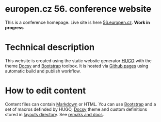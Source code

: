 # europen.cz 56. conference website
This is a conference homepage. Live site is here [56.europen.cz](https://56.europen.cz/).
**Work in progress**

# Technical description
This website is created using the static website generator [HUGO](https://gohugo.io) with the theme [Docsy](https://www.docsy.dev/) and [Bootstrap](https://getbootstrap.com/) toolbox. It is hosted via [Github pages](https://pages.github.com/) using automatic build and publish workflow.

# How to edit content
Content files can contain [Markdown](https://www.markdownguide.org/tools/hugo/) or HTML. You can use [Bootstrap](https://getbootstrap.com/) and a set of macros definded by HUGO, [Docsy](https://www.docsy.dev/) theme and custom definitions stored in [layouts directory](https://github.com/europen-cz/europen-cz.github.io/tree/main/layouts). See [remaks and docs](https://jsitera.github.io/news/hugo_a_docsy/).
